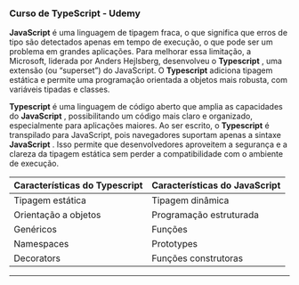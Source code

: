 ### Curso de TypeScript - Udemy

**JavaScript** é uma linguagem de tipagem fraca, o que significa que erros de tipo são detectados apenas em tempo de execução, o que pode ser um problema em grandes aplicações. Para melhorar essa limitação, a Microsoft, liderada por Anders Hejlsberg, desenvolveu o **Typescript** , uma extensão (ou “superset”) do JavaScript. O **Typescript** adiciona tipagem estática e permite uma programação orientada a objetos mais robusta, com variáveis tipadas e classes.

**Typescript** é uma linguagem de código aberto que amplia as capacidades do **JavaScript** , possibilitando um código mais claro e organizado, especialmente para aplicações maiores. Ao ser escrito, o **Typescript** é transpilado para JavaScript, pois navegadores suportam apenas a sintaxe **JavaScript** . Isso permite que desenvolvedores aproveitem a segurança e a clareza da tipagem estática sem perder a compatibilidade com o ambiente de execução.

| Características do **Typescript** | Características do **JavaScript**  |
| --- | --- |
| Tipagem estática | Tipagem dinâmica |
| Orientação a objetos | Programação estruturada |
| Genéricos | Funções |
| Namespaces | Prototypes |
| Decorators | Funções construtoras |

---
